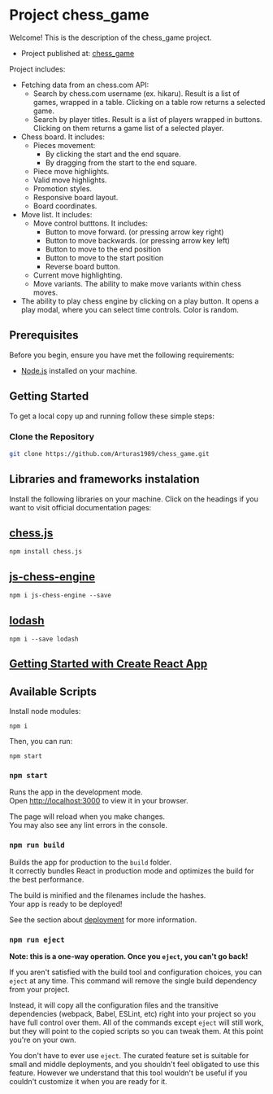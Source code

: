 # Project chess_game

Welcome! This is the description of the chess_game project.

- Project published at: [chess_game](https://arturas1989.github.io/chess_game/)

Project includes:

- Fetching data from an chess.com API:
    - Search by chess.com username (ex. hikaru). Result is a list of games, wrapped in a table. Clicking on a table row returns a selected game.
    - Search by player titles. Result is a list of players wrapped in buttons. Clicking on them returns a game list of a selected player.
- Chess board. It includes:
    - Pieces movement:
        - By clicking the start and the end square.
        - By dragging from the start to the end square.
    - Piece move highlights.
    - Valid move highlights.
    - Promotion styles.
    - Responsive board layout.
    - Board coordinates.
- Move list. It includes:
    - Move control butttons. It includes:
        - Button to move forward. (or pressing arrow key right)
        - Button to move backwards. (or pressing arrow key left)
        - Button to move to the end position
        - Button to move to the start position
        - Reverse board button.
    - Current move highlighting.
    - Move variants. The ability to make move variants within chess moves.
- The ability to play chess engine by clicking on a play button. It opens a play modal, where you can select time controls. Color is random.

    

## Prerequisites

Before you begin, ensure you have met the following requirements:

- [Node.js](https://nodejs.org/) installed on your machine.

## Getting Started

To get a local copy up and running follow these simple steps:

### Clone the Repository

```bash
git clone https://github.com/Arturas1989/chess_game.git
```

## Libraries and frameworks instalation

Install the following libraries on your machine. Click on the headings if you want to visit official documentation pages:

## [chess.js](https://github.com/jhlywa/chess.js/blob/master/README.md)
```
npm install chess.js
```

## [js-chess-engine](https://github.com/josefjadrny/js-chess-engine)
```
npm i js-chess-engine --save
```

## [lodash](https://lodash.com/)
```
npm i --save lodash
```

## [Getting Started with Create React App](https://github.com/facebook/create-react-app)

## Available Scripts

Install node modules:

```
npm i
```

Then, you can run:

```
npm start
```
### `npm start`

Runs the app in the development mode.\
Open [http://localhost:3000](http://localhost:3000) to view it in your browser.

The page will reload when you make changes.\
You may also see any lint errors in the console.

### `npm run build`

Builds the app for production to the `build` folder.\
It correctly bundles React in production mode and optimizes the build for the best performance.

The build is minified and the filenames include the hashes.\
Your app is ready to be deployed!

See the section about [deployment](https://facebook.github.io/create-react-app/docs/deployment) for more information.

### `npm run eject`

**Note: this is a one-way operation. Once you `eject`, you can't go back!**

If you aren't satisfied with the build tool and configuration choices, you can `eject` at any time. This command will remove the single build dependency from your project.

Instead, it will copy all the configuration files and the transitive dependencies (webpack, Babel, ESLint, etc) right into your project so you have full control over them. All of the commands except `eject` will still work, but they will point to the copied scripts so you can tweak them. At this point you're on your own.

You don't have to ever use `eject`. The curated feature set is suitable for small and middle deployments, and you shouldn't feel obligated to use this feature. However we understand that this tool wouldn't be useful if you couldn't customize it when you are ready for it.


